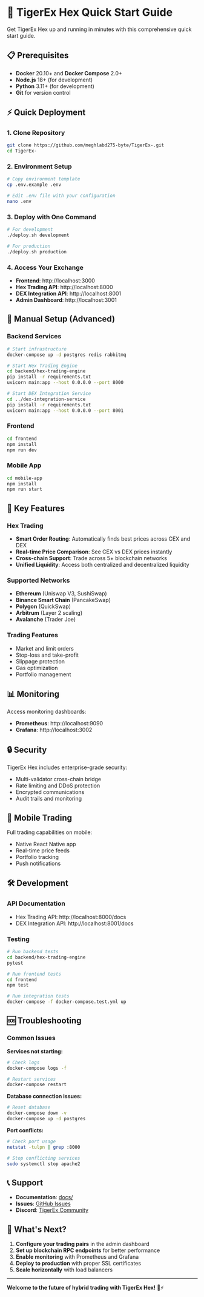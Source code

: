 # 🚀 TigerEx Hex Quick Start Guide

Get TigerEx Hex up and running in minutes with this comprehensive quick start guide.

## 📋 Prerequisites

- **Docker** 20.10+ and **Docker Compose** 2.0+
- **Node.js** 18+ (for development)
- **Python** 3.11+ (for development)
- **Git** for version control

## ⚡ Quick Deployment

### 1. Clone Repository
```bash
git clone https://github.com/meghlabd275-byte/TigerEx-.git
cd TigerEx-
```

### 2. Environment Setup
```bash
# Copy environment template
cp .env.example .env

# Edit .env file with your configuration
nano .env
```

### 3. Deploy with One Command
```bash
# For development
./deploy.sh development

# For production
./deploy.sh production
```

### 4. Access Your Exchange
- **Frontend**: http://localhost:3000
- **Hex Trading API**: http://localhost:8000
- **DEX Integration API**: http://localhost:8001
- **Admin Dashboard**: http://localhost:3001

## 🔧 Manual Setup (Advanced)

### Backend Services
```bash
# Start infrastructure
docker-compose up -d postgres redis rabbitmq

# Start Hex Trading Engine
cd backend/hex-trading-engine
pip install -r requirements.txt
uvicorn main:app --host 0.0.0.0 --port 8000

# Start DEX Integration Service
cd ../dex-integration-service
pip install -r requirements.txt
uvicorn main:app --host 0.0.0.0 --port 8001
```

### Frontend
```bash
cd frontend
npm install
npm run dev
```

### Mobile App
```bash
cd mobile-app
npm install
npm run start
```

## 🌟 Key Features

### Hex Trading
- **Smart Order Routing**: Automatically finds best prices across CEX and DEX
- **Real-time Price Comparison**: See CEX vs DEX prices instantly
- **Cross-chain Support**: Trade across 5+ blockchain networks
- **Unified Liquidity**: Access both centralized and decentralized liquidity

### Supported Networks
- **Ethereum** (Uniswap V3, SushiSwap)
- **Binance Smart Chain** (PancakeSwap)
- **Polygon** (QuickSwap)
- **Arbitrum** (Layer 2 scaling)
- **Avalanche** (Trader Joe)

### Trading Features
- Market and limit orders
- Stop-loss and take-profit
- Slippage protection
- Gas optimization
- Portfolio management

## 📊 Monitoring

Access monitoring dashboards:
- **Prometheus**: http://localhost:9090
- **Grafana**: http://localhost:3002

## 🔒 Security

TigerEx Hex includes enterprise-grade security:
- Multi-validator cross-chain bridge
- Rate limiting and DDoS protection
- Encrypted communications
- Audit trails and monitoring

## 📱 Mobile Trading

Full trading capabilities on mobile:
- Native React Native app
- Real-time price feeds
- Portfolio tracking
- Push notifications

## 🛠️ Development

### API Documentation
- Hex Trading API: http://localhost:8000/docs
- DEX Integration API: http://localhost:8001/docs

### Testing
```bash
# Run backend tests
cd backend/hex-trading-engine
pytest

# Run frontend tests
cd frontend
npm test

# Run integration tests
docker-compose -f docker-compose.test.yml up
```

## 🆘 Troubleshooting

### Common Issues

**Services not starting:**
```bash
# Check logs
docker-compose logs -f

# Restart services
docker-compose restart
```

**Database connection issues:**
```bash
# Reset database
docker-compose down -v
docker-compose up -d postgres
```

**Port conflicts:**
```bash
# Check port usage
netstat -tulpn | grep :8000

# Stop conflicting services
sudo systemctl stop apache2
```

## 📞 Support

- **Documentation**: [docs/](./docs/)
- **Issues**: [GitHub Issues](https://github.com/meghlabd275-byte/TigerEx-/issues)
- **Discord**: [TigerEx Community](https://discord.gg/tigerex)

## 🚀 What's Next?

1. **Configure your trading pairs** in the admin dashboard
2. **Set up blockchain RPC endpoints** for better performance
3. **Enable monitoring** with Prometheus and Grafana
4. **Deploy to production** with proper SSL certificates
5. **Scale horizontally** with load balancers

---

**Welcome to the future of hybrid trading with TigerEx Hex!** 🐅⚡